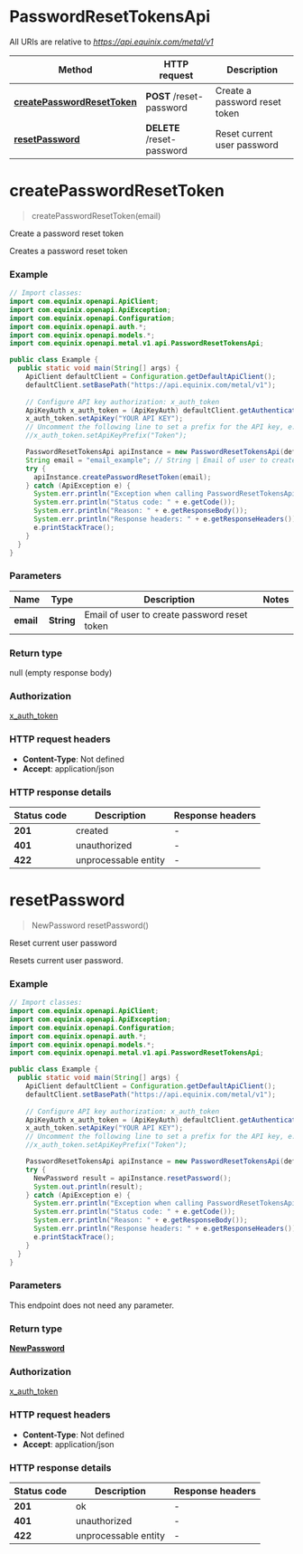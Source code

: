 # PasswordResetTokensApi

All URIs are relative to *https://api.equinix.com/metal/v1*

| Method | HTTP request | Description |
|------------- | ------------- | -------------|
| [**createPasswordResetToken**](PasswordResetTokensApi.md#createPasswordResetToken) | **POST** /reset-password | Create a password reset token |
| [**resetPassword**](PasswordResetTokensApi.md#resetPassword) | **DELETE** /reset-password | Reset current user password |


<a id="createPasswordResetToken"></a>
# **createPasswordResetToken**
> createPasswordResetToken(email)

Create a password reset token

Creates a password reset token

### Example
```java
// Import classes:
import com.equinix.openapi.ApiClient;
import com.equinix.openapi.ApiException;
import com.equinix.openapi.Configuration;
import com.equinix.openapi.auth.*;
import com.equinix.openapi.models.*;
import com.equinix.openapi.metal.v1.api.PasswordResetTokensApi;

public class Example {
  public static void main(String[] args) {
    ApiClient defaultClient = Configuration.getDefaultApiClient();
    defaultClient.setBasePath("https://api.equinix.com/metal/v1");
    
    // Configure API key authorization: x_auth_token
    ApiKeyAuth x_auth_token = (ApiKeyAuth) defaultClient.getAuthentication("x_auth_token");
    x_auth_token.setApiKey("YOUR API KEY");
    // Uncomment the following line to set a prefix for the API key, e.g. "Token" (defaults to null)
    //x_auth_token.setApiKeyPrefix("Token");

    PasswordResetTokensApi apiInstance = new PasswordResetTokensApi(defaultClient);
    String email = "email_example"; // String | Email of user to create password reset token
    try {
      apiInstance.createPasswordResetToken(email);
    } catch (ApiException e) {
      System.err.println("Exception when calling PasswordResetTokensApi#createPasswordResetToken");
      System.err.println("Status code: " + e.getCode());
      System.err.println("Reason: " + e.getResponseBody());
      System.err.println("Response headers: " + e.getResponseHeaders());
      e.printStackTrace();
    }
  }
}
```

### Parameters

| Name | Type | Description  | Notes |
|------------- | ------------- | ------------- | -------------|
| **email** | **String**| Email of user to create password reset token | |

### Return type

null (empty response body)

### Authorization

[x_auth_token](../README.md#x_auth_token)

### HTTP request headers

 - **Content-Type**: Not defined
 - **Accept**: application/json

### HTTP response details
| Status code | Description | Response headers |
|-------------|-------------|------------------|
| **201** | created |  -  |
| **401** | unauthorized |  -  |
| **422** | unprocessable entity |  -  |

<a id="resetPassword"></a>
# **resetPassword**
> NewPassword resetPassword()

Reset current user password

Resets current user password.

### Example
```java
// Import classes:
import com.equinix.openapi.ApiClient;
import com.equinix.openapi.ApiException;
import com.equinix.openapi.Configuration;
import com.equinix.openapi.auth.*;
import com.equinix.openapi.models.*;
import com.equinix.openapi.metal.v1.api.PasswordResetTokensApi;

public class Example {
  public static void main(String[] args) {
    ApiClient defaultClient = Configuration.getDefaultApiClient();
    defaultClient.setBasePath("https://api.equinix.com/metal/v1");
    
    // Configure API key authorization: x_auth_token
    ApiKeyAuth x_auth_token = (ApiKeyAuth) defaultClient.getAuthentication("x_auth_token");
    x_auth_token.setApiKey("YOUR API KEY");
    // Uncomment the following line to set a prefix for the API key, e.g. "Token" (defaults to null)
    //x_auth_token.setApiKeyPrefix("Token");

    PasswordResetTokensApi apiInstance = new PasswordResetTokensApi(defaultClient);
    try {
      NewPassword result = apiInstance.resetPassword();
      System.out.println(result);
    } catch (ApiException e) {
      System.err.println("Exception when calling PasswordResetTokensApi#resetPassword");
      System.err.println("Status code: " + e.getCode());
      System.err.println("Reason: " + e.getResponseBody());
      System.err.println("Response headers: " + e.getResponseHeaders());
      e.printStackTrace();
    }
  }
}
```

### Parameters
This endpoint does not need any parameter.

### Return type

[**NewPassword**](NewPassword.md)

### Authorization

[x_auth_token](../README.md#x_auth_token)

### HTTP request headers

 - **Content-Type**: Not defined
 - **Accept**: application/json

### HTTP response details
| Status code | Description | Response headers |
|-------------|-------------|------------------|
| **201** | ok |  -  |
| **401** | unauthorized |  -  |
| **422** | unprocessable entity |  -  |

